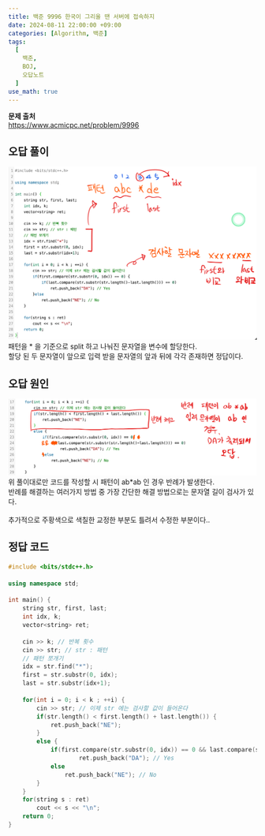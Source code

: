 ```yaml
---
title: 백준 9996 한국이 그리울 땐 서버에 접속하지
date: 2024-08-11 22:00:00 +09:00
categories: [Algorithm, 백준]
tags:
  [
    백준,
    BOJ,
    오답노트
  ]
use_math: true
---
```


**문제 출처**<br>
<https://www.acmicpc.net/problem/9996><br>

## 오답 풀이
![1](https://github.com/Hoon1999/hoon1999.github.io/blob/main/assets/img/baekjoon/9996-1.png?raw=true)<br>
패턴을 \* 을 기준으로 split 하고 나눠진 문자열을 변수에 할당한다.<br>
할당 된 두 문자열이 앞으로 입력 받을 문자열의 앞과 뒤에 각각 존재하면 정답이다.<br>

## 오답 원인
![2](https://github.com/Hoon1999/hoon1999.github.io/blob/main/assets/img/baekjoon/9996-2.png?raw=true)<br>
위 풀이대로만 코드를 작성할 시 패턴이 ab*ab 인 경우 반례가 발생한다.<br>
반례를 해결하는 여러가지 방법 중 가장 간단한 해결 방법으로는 문자열 길이 검사가 있다.<br>
<br>
추가적으로 주황색으로 색칠한 교정한 부분도 틀려서 수정한 부분이다..<br>


## 정답 코드

```cpp
#include <bits/stdc++.h>

using namespace std;

int main() {
    string str, first, last;
    int idx, k;
    vector<string> ret;
    
    cin >> k; // 반복 횟수
    cin >> str; // str : 패턴
    // 패턴 쪼개기
    idx = str.find("*");
    first = str.substr(0, idx);
    last = str.substr(idx+1);
    
    for(int i = 0; i < k ; ++i) {
        cin >> str; // 이제 str 에는 검사할 값이 들어온다 
        if(str.length() < first.length() + last.length()) {
            ret.push_back("NE"); 
        }
        else {
            if(first.compare(str.substr(0, idx)) == 0 && last.compare(str.substr(str.length()-last.length())) == 0)
                    ret.push_back("DA"); // Yes
            else
                ret.push_back("NE"); // No
        }
    }
    for(string s : ret)
        cout << s << "\n";
    return 0;
}
```
